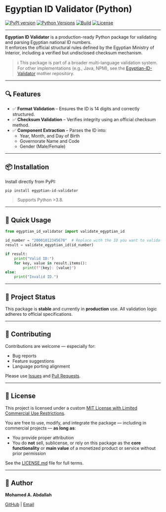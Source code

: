 # Egyptian ID Validator (Python)

[![PyPI version](https://img.shields.io/pypi/v/egyptian-id-validator.svg)](https://pypi.org/project/egyptian-id-validator/)
[![Python Versions](https://img.shields.io/pypi/pyversions/egyptian-id-validator)](https://pypi.org/project/egyptian-id-validator/)
[![Build](https://github.com/MohamedAAbdallah/Egyptian-ID-Validator-Py/actions/workflows/python-package.yml/badge.svg)](https://github.com/MohamedAAbdallah/Egyptian-ID-Validator-Py/actions/workflows/python-package.yml)
[![License](https://img.shields.io/badge/license-MIT--Custom-blue)](LICENSE.md)

---

**Egyptian ID Validator** is a production-ready Python package for validating and parsing Egyptian national ID numbers.  
It enforces the official structural rules defined by the Egyptian Ministry of Interior, including a verified but undisclosed checksum mechanism.

> ℹ️ This package is part of a broader multi-language validation system.  
> For other implementations (e.g., Java, NPM), see the [Egyptian-ID-Validator](https://github.com/MohamedAAbdallah/Egyptian-ID-Validator) mother repository.

---

## 🔍 Features

- ✅ **Format Validation** – Ensures the ID is 14 digits and correctly structured.
- ✅ **Checksum Validation** – Verifies integrity using an official checksum method.
- ✅ **Component Extraction** – Parses the ID into:
  - Year, Month, and Day of Birth
  - Governorate Name and Code
  - Gender (Male/Female)

---

## 📦 Installation

Install directly from PyPI:

```bash
pip install egyptian-id-validator
````

>Supports Python >3.8.

---

## 🚀 Quick Usage

```python
from egyptian_id_validator import validate_egyptian_id

id_number = "20001012345678"  # Replace with the ID you want to validate
result = validate_egyptian_id(id_number)

if result:
    print("Valid ID:")
    for key, value in result.items():
        print(f"{key}: {value}")
else:
    print("Invalid ID.")
```

---

## 📁 Project Status

This package is **stable** and currently in **production** use.
All validation logic adheres to official specifications.

---

## 🤝 Contributing

Contributions are welcome — especially for:
* Bug reports
* Feature suggestions
* Language porting alignment

Please use [Issues](https://github.com/MohamedAAbdallah/Egyptian-ID-Validator-Py/issues) and [Pull Requests](https://github.com/MohamedAAbdallah/Egyptian-ID-Validator-Py/pulls).

---

## 📄 License

This project is licensed under a custom [MIT License with Limited Commercial Use Restrictions](LICENSE.md).

You are free to use, modify, and integrate the package — including in commercial projects — **as long as**:
- You provide proper attribution
- You do **not** sell, sublicense, or rely on this package as the **core functionality** or **main value** of a monetized product or service without prior permission

See the [LICENSE.md](LICENSE.md) file for full terms.

---

## 👤 Author

**Mohamed A. Abdallah**

[GitHub](https://github.com/MohamedAAbdallah) | [Email](mailto:eng.mohamed.a.abdallah@gmail.com)
